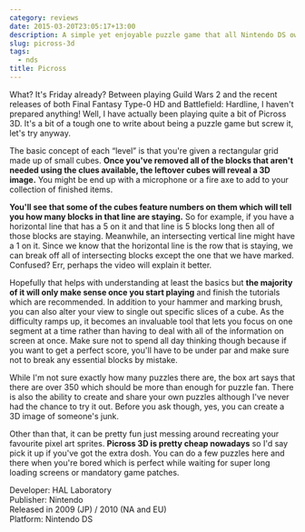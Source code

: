 ```yaml
---
category: reviews
date: 2015-03-20T23:05:17+13:00
description: A simple yet enjoyable puzzle game that all Nintendo DS owners should check out.
slug: picross-3d
tags:
  - nds
title: Picross
---
```

What? It's Friday already? Between playing Guild Wars 2 and the recent releases of both Final Fantasy Type-0 HD and Battlefield: Hardline, I haven't prepared anything! Well, I have actually been playing quite a bit of Picross 3D. It's a bit of a tough one to write about being a puzzle game but screw it, let's try anyway.

The basic concept of each “level” is that you're given a rectangular grid made up of small cubes. **Once you've removed all of the blocks that aren't needed using the clues available, the leftover cubes will reveal a 3D image.** You might be end up with a microphone or a fire axe to add to your collection of finished items.

**You'll see that some of the cubes feature numbers on them which will tell you how many blocks in that line are staying.** So for example, if you have a horizontal line that has a 5 on it and that line is 5 blocks long then all of those blocks are staying. Meanwhile, an intersecting vertical line might have a 1 on it. Since we know that the horizontal line is the row that is staying, we can break off all of intersecting blocks except the one that we have marked. Confused? Err, perhaps the video will explain it better.

Hopefully that helps with understanding at least the basics but **the majority of it will only make sense once you start playing** and finish the tutorials which are recommended. In addition to your hammer and marking brush, you can also alter your view to single out specific slices of a cube. As the difficulty ramps up, it becomes an invaluable tool that lets you focus on one segment at a time rather than having to deal with all of the information on screen at once. Make sure not to spend all day thinking though because if you want to get a perfect score, you'll have to be under par and make sure not to break any essential blocks by mistake.

While I'm not sure exactly how many puzzles there are, the box art says that there are over 350 which should be more than enough for puzzle fan. There is also the ability to create and share your own puzzles although I've never had the chance to try it out. Before you ask though, yes, you can create a 3D image of someone's junk.

Other than that, it can be pretty fun just messing around recreating your favourite pixel art sprites. **Picross 3D is pretty cheap nowadays** so I'd say pick it up if you've got the extra dosh. You can do a few puzzles here and there when you're bored which is perfect while waiting for super long loading screens or mandatory game patches.

Developer: HAL Laboratory \
Publisher: Nintendo \
Released in 2009 (JP) / 2010 (NA and EU) \
Platform: Nintendo DS
